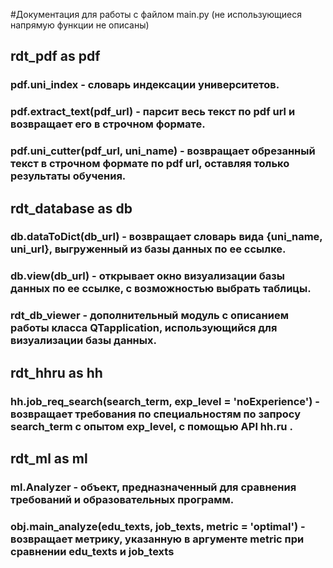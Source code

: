#Документация для работы с файлом main.py (не использующиеся напрямую функции не описаны)

## rdt_pdf as pdf
### pdf.uni_index - словарь индексации университетов.
### pdf.extract_text(pdf_url) - парсит весь текст по pdf url и возвращает его в строчном формате.
### pdf.uni_cutter(pdf_url, uni_name) - возвращает обрезанный текст в строчном формате по pdf url, оставляя только результаты обучения.

## rdt_database as db
### db.dataToDict(db_url) - возвращает словарь вида {uni_name, uni_url}, выгруженный из базы данных по ее ссылке.
### db.view(db_url) - открывает окно визуализации базы данных по ее ссылке, с возможностью выбрать таблицы.
### rdt_db_viewer - дополнительный модуль с описанием работы класса QTapplication, использующийся для визуализации базы данных.

## rdt_hhru as hh
### hh.job_req_search(search_term, exp_level = 'noExperience') - возвращает требования по специальностям по запросу search_term с опытом exp_level, с помощью API hh.ru .

## rdt_ml as ml
### ml.Analyzer - объект, предназначенный для сравнения требований и образовательных программ.
### obj.main_analyze(edu_texts, job_texts, metric = 'optimal') - возвращает метрику, указанную в аргументе metric при сравнении edu_texts и job_texts
